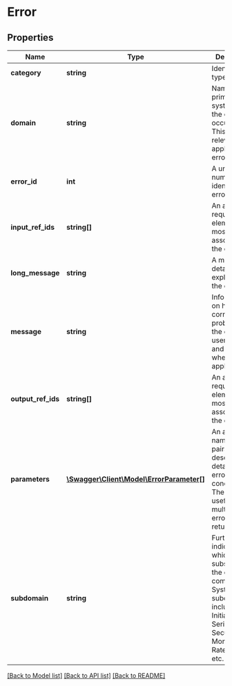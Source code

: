 # Error

## Properties
Name | Type | Description | Notes
------------ | ------------- | ------------- | -------------
**category** | **string** | Identifies the type of erro. | [optional] 
**domain** | **string** | Name for the primary system where the error occurred. This is relevant for application errors. | [optional] 
**error_id** | **int** | A unique number to identify the error. | [optional] 
**input_ref_ids** | **string[]** | An array of request elements most closely associated to the error. | [optional] 
**long_message** | **string** | A more detailed explanation of the error. | [optional] 
**message** | **string** | Information on how to correct the problem, in the end user&#x27;s terms and language where applicable. | [optional] 
**output_ref_ids** | **string[]** | An array of request elements most closely associated to the error. | [optional] 
**parameters** | [**\Swagger\Client\Model\ErrorParameter[]**](ErrorParameter.md) | An array of name/value pairs that describe details the error condition. These are useful when multiple errors are returned. | [optional] 
**subdomain** | **string** | Further helps indicate which subsystem the error is coming from. System subcategories include: Initialization, Serialization, Security, Monitoring, Rate Limiting, etc. | [optional] 

[[Back to Model list]](../../README.md#documentation-for-models) [[Back to API list]](../../README.md#documentation-for-api-endpoints) [[Back to README]](../../README.md)

